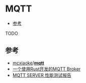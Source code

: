 # MQTT

<!-- vim-markdown-toc GFM -->

* [参考](#参考)

<!-- vim-markdown-toc -->



TODO



## 参考

- [mcxiaoke](https://github.com/mcxiaoke)/**[mqtt](https://github.com/mcxiaoke/mqtt)**
- [一个使用Rust开发的MQTT Broker](https://zhuanlan.zhihu.com/p/545764155?utm_source=wechat_session&utm_medium=social&utm_oi=974639756117843968&utm_campaign=shareopn)
- [MQTT SERVER 性能测试报告](https://blog.csdn.net/educast/article/details/78352641)
